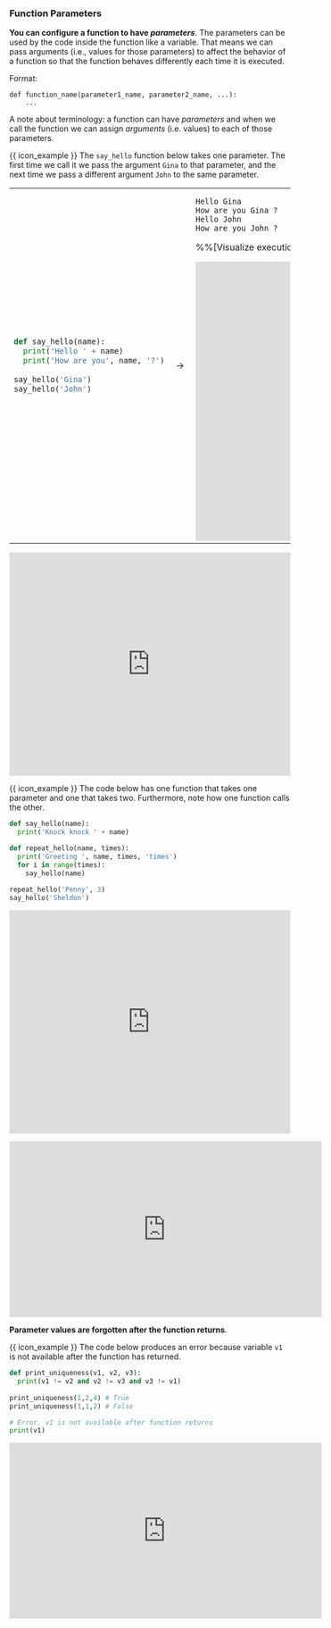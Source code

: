 ### Function Parameters

**You can configure a function to have _parameters_**. The parameters can be used by the code inside the function like a variable. That means we can pass arguments (i.e., values for those parameters) to affect the behavior of a function so that the function behaves differently each time it is executed. 

Format:
```
def function_name(parameter1_name, parameter2_name, ...):
    ...
```

A note about terminology: a function can have _parameters_ and when we call the function we can assign _arguments_ (i.e. values) to each of those parameters.

<tip-box> 

{{ icon_example }} The `say_hello` function below takes one parameter. The first time we call it we pass the argument `Gina` to that parameter, and the next time we pass a different argument `John` to the same parameter.

<table>
<tr>
  <td>
  
```python
def say_hello(name):
  print('Hello ' + name)
  print('How are you', name, '?')
  
say_hello('Gina')
say_hello('John')
```
  </td>
  <td>&nbsp;→&nbsp;</td>
  <td>
  
```
Hello Gina
How are you Gina ?
Hello John
How are you John ?

```
<trigger trigger="click" for="modal:sayHelloFunctionWithName-pyTutor">%%[Visualize execution]%%</trigger> 

<modal large title="Calling functions with arguments" id="modal:sayHelloFunctionWithName-pyTutor">

<iframe width="800" height="500" frameborder="0" src="http://pythontutor.com/iframe-embed.html#code=def%20say_hello%28name%29%3A%0A%20%20print%28'Hello%20'%20%2B%20name%29%0A%20%20print%28'How%20are%20you',%20name,%20'%3F'%29%0A%20%20%0Asay_hello%28'Gina'%29%0Asay_hello%28'John'%29&codeDivHeight=400&codeDivWidth=350&cumulative=false&curInstr=0&heapPrimitives=false&origin=opt-frontend.js&py=3&rawInputLstJSON=%5B%5D&textReferences=false"> </iframe>

</modal>
  </td>
</tr>
</table>

<panel type="seamless" header="%%:computer: Try your own%%">

<iframe height="400px" width="100%" src="https://repl.it/@pythonbasics/hello-name?lite=true" scrolling="no" frameborder="no" allowtransparency="true" allowfullscreen="true" sandbox="allow-forms allow-pointer-lock allow-popups allow-same-origin allow-scripts allow-modals"></iframe>

</panel><p/>

{{ icon_example }} The code below has one function that takes one parameter and one that takes two. Furthermore, note how one function calls the other.

```python
def say_hello(name):
  print('Knock knock ' + name)

def repeat_hello(name, times):
  print('Greeting ', name, times, 'times')
  for i in range(times):
    say_hello(name)
  
repeat_hello('Penny', 3)
say_hello('Sheldon')
```

<panel type="seamless" header="%%:computer: Try your own%%">

<iframe height="400px" width="100%" src="https://repl.it/@pythonbasics/hello-given-times?lite=true" scrolling="no" frameborder="no" allowtransparency="true" allowfullscreen="true" sandbox="allow-forms allow-pointer-lock allow-popups allow-same-origin allow-scripts allow-modals"></iframe>

</panel><p/>

<panel type="seamless" header="%%:laughing: See human version of the above code%%">
<iframe width="560" height="315" src="https://www.youtube.com/embed/jrzUsHNGZHc?rel=0&showinfo=0&start=0&end=15&version=3" frameborder="0" allowfullscreen></iframe>

</panel><p/>

</tip-box>

**Parameter values are forgotten after the function returns**.

<tip-box> 

{{ icon_example }} The code below produces an error because variable `v1` is not available after the function has returned.

```python
def print_uniqueness(v1, v2, v3):
  print(v1 != v2 and v2 != v3 and v3 != v1)
  
print_uniqueness(1,2,4) # True
print_uniqueness(1,1,2) # False

# Error. v1 is not available after function returns
print(v1) 
```

</tip-box>

<panel type="seamless" header="%%:tv: Function parameters%%">
<iframe width="560" height="315" src="https://www.youtube.com/embed/WB4hJJkfhLU?rel=0&showinfo=0&start=199&end=315&version=3" frameborder="0" allowfullscreen></iframe>

</panel><p/>

<panel type="danger" header=":muscle: Exercise: Grader `print_score` function" expanded no-close>
  <include src="e-grader-printScoreFunction.md" />
</panel><p/>